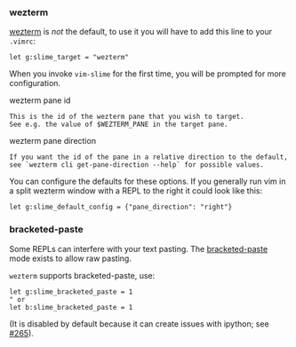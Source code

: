 
### wezterm

[wezterm](https://wezfurlong.org/wezterm/index.html) is *not* the default, to use it you will have to add this line to your `.vimrc`:

```vim
let g:slime_target = "wezterm"
```

When you invoke `vim-slime` for the first time, you will be prompted for more configuration.

wezterm pane id

    This is the id of the wezterm pane that you wish to target.
    See e.g. the value of $WEZTERM_PANE in the target pane.

wezterm pane direction

    If you want the id of the pane in a relative direction to the default,
    see `wezterm cli get-pane-direction --help` for possible values.

You can configure the defaults for these options. If you generally run vim in
a split wezterm window with a REPL to the right it could look like this:

```vim
let g:slime_default_config = {"pane_direction": "right"}
```

### bracketed-paste

Some REPLs can interfere with your text pasting. The [bracketed-paste](https://cirw.in/blog/bracketed-paste) mode exists to allow raw pasting.

`wezterm` supports bracketed-paste, use:

```vim
let g:slime_bracketed_paste = 1
" or
let b:slime_bracketed_paste = 1
```

(It is disabled by default because it can create issues with ipython; see [#265](https://github.com/jpalardy/vim-slime/pull/265)).

